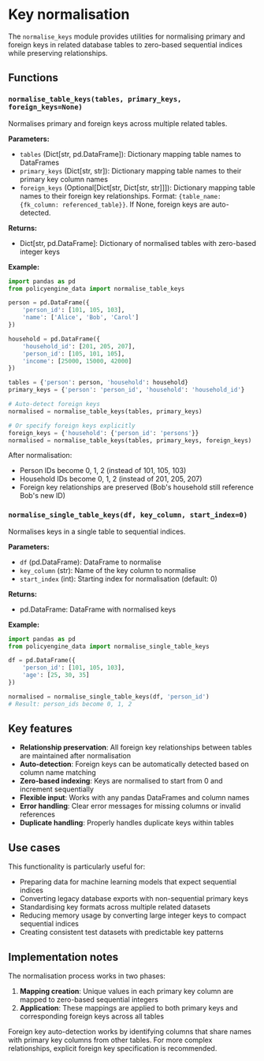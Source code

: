 # Key normalisation

The `normalise_keys` module provides utilities for normalising primary and foreign keys in related database tables to zero-based sequential indices while preserving relationships.

## Functions

### `normalise_table_keys(tables, primary_keys, foreign_keys=None)`

Normalises primary and foreign keys across multiple related tables.

**Parameters:**
- `tables` (Dict[str, pd.DataFrame]): Dictionary mapping table names to DataFrames
- `primary_keys` (Dict[str, str]): Dictionary mapping table names to their primary key column names  
- `foreign_keys` (Optional[Dict[str, Dict[str, str]]]): Dictionary mapping table names to their foreign key relationships. Format: `{table_name: {fk_column: referenced_table}}`. If None, foreign keys are auto-detected.

**Returns:**
- Dict[str, pd.DataFrame]: Dictionary of normalised tables with zero-based integer keys

**Example:**
```python
import pandas as pd
from policyengine_data import normalise_table_keys

person = pd.DataFrame({
    'person_id': [101, 105, 103],
    'name': ['Alice', 'Bob', 'Carol']
})

household = pd.DataFrame({
    'household_id': [201, 205, 207], 
    'person_id': [105, 101, 105],
    'income': [25000, 15000, 42000]
})

tables = {'person': person, 'household': household}
primary_keys = {'person': 'person_id', 'household': 'household_id'}

# Auto-detect foreign keys
normalised = normalise_table_keys(tables, primary_keys)

# Or specify foreign keys explicitly
foreign_keys = {'household': {'person_id': 'persons'}}
normalised = normalise_table_keys(tables, primary_keys, foreign_keys)
```

After normalisation:
- Person IDs become 0, 1, 2 (instead of 101, 105, 103)
- Household IDs become 0, 1, 2 (instead of 201, 205, 207)  
- Foreign key relationships are preserved (Bob's household still reference Bob's new ID)

### `normalise_single_table_keys(df, key_column, start_index=0)`

Normalises keys in a single table to sequential indices.

**Parameters:**
- `df` (pd.DataFrame): DataFrame to normalise
- `key_column` (str): Name of the key column to normalise
- `start_index` (int): Starting index for normalisation (default: 0)

**Returns:**
- pd.DataFrame: DataFrame with normalised keys

**Example:**
```python
import pandas as pd
from policyengine_data import normalise_single_table_keys

df = pd.DataFrame({
    'person_id': [101, 105, 103],
    'age': [25, 30, 35] 
})

normalised = normalise_single_table_keys(df, 'person_id')
# Result: person_ids become 0, 1, 2
```

## Key features

- **Relationship preservation**: All foreign key relationships between tables are maintained after normalisation
- **Auto-detection**: Foreign keys can be automatically detected based on column name matching
- **Zero-based indexing**: Keys are normalised to start from 0 and increment sequentially
- **Flexible input**: Works with any pandas DataFrames and column names
- **Error handling**: Clear error messages for missing columns or invalid references
- **Duplicate handling**: Properly handles duplicate keys within tables

## Use cases

This functionality is particularly useful for:

- Preparing data for machine learning models that expect sequential indices
- Converting legacy database exports with non-sequential primary keys  
- Standardising key formats across multiple related datasets
- Reducing memory usage by converting large integer keys to compact sequential indices
- Creating consistent test datasets with predictable key patterns

## Implementation notes

The normalisation process works in two phases:

1. **Mapping creation**: Unique values in each primary key column are mapped to zero-based sequential integers
2. **Application**: These mappings are applied to both primary keys and corresponding foreign keys across all tables

Foreign key auto-detection works by identifying columns that share names with primary key columns from other tables. For more complex relationships, explicit foreign key specification is recommended.